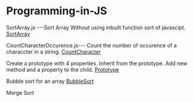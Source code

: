 # Programming-in-JS
SortArray.js ---Sort Array Without using inbuilt function sort of javascipt.
[SortArray](Programming-in-JS/SortArray.js)

CountCharacterOccurence.js--- Count the number of occurence of a characcter in a string.
[CountCharacter](Programming-in-JS/CountCharacterOccurence.js)

Create a prototype with 4 properties. Inherit from the prototype. Add new method and a property to the child.
[Prototype](Programming-in-JS/Prototype.js)

Bubble sort for an array [BubbleSort](Programming-in-JS/BubbleSort.js) 

Merge Sort

